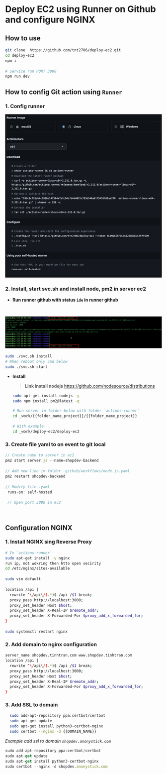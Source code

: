 # Deploy EC2 using Runner on Github and configure NGINX

## How to use

```bash
git clone  https://github.com/tnt2706/deploy-ec2.git
cd deploy-ec2
npm i

# Service run PORT 3000
npm run dev
```

## How to config Git action using `Runner`

### 1. Config runner

  ![image](./images/config-runner.png)

### 2. Install, start svc.sh and install node, pm2 in server ec2

 - **Run runner github with status `ide` in runner github**
  <br>

  ![image](./images/svc.png)

  ```sh
  sudo ./svc.sh install
  # When reboot only cmd below
  sudo ./svc.sh start
  ```

  - **Install**
    <br>

    > <b>Link install nodejs </b>
    > https://github.com/nodesource/distributions

    ```bash
    sudo apt-get install nodejs -y
    sudo npm install pm2@latest -g
    ```

    ```bash
    # Run server in folder below with folder `actions-runner`
    cd _work/{{folder_name_project}}/{{folder_name_project}}

    # With example
    cd _work/deploy-ec2/deploy-ec2
    ```

### 3. Create file yaml to on event to git local

  ```js
  // Create name to server in ec2
  pm2 start server.js --name=shopdev-backend

  // Add new line im folder .github/workflows/node.js.yaml
  pm2 restart shopdev-backend

  // Modify file .yaml
   runs-on: self-hosted

   // Open port 3000 in ec2

  ```

  <br>

## Configuration NGINX

### 1. Install NGINX sing Reverse Proxy

```bash
# In `actions-runner`
sudo apt-get install -y nginx
run ip, not wokring then htto open secirity
cd /etc/nginx/sites-available

sudo vim default

location /api {
  rewrite ^\/api\/(.*)$ /api /$1 break;
  proxy_pass http://localhost:3000;
  proxy_set_header Host $host;
  proxy_set_header X-Real-IP $remote_addr;
  proxy_set_header X-Forwarded-For $proxy_add_x_forwarded_for;
}

sudo systemctl restart nginx
```

### 2. Add domain to nginx configuration

```bash
server_name shopdev.tinhtran.com www.shopdev.tinhtran.com
location /api {
  rewrite ^\/api\/(.*)$ /api /$1 break;
  proxy_pass http://localhost:3000;
  proxy_set_header Host $host;
  proxy_set_header X-Real-IP $remote_addr;
  proxy_set_header X-Forwarded-For $proxy_add_x_forwarded_for;
}

```

### 3. Add SSL to domain

```bash
  sudo add-apt-repository ppa:certbot/certbot
  sudo apt-get update
  sudo apt-get install python3-certbot-nginx
  sudo certbot --nginx -d {{DOMAIN_NAME}}
```

*Example add ssl to domain `shopdev.anonystick.com`*

  ```js
  sudo add-apt-repository ppa:certbot/certbot
  sudo apt-get update
  sudo apt-get install python3-certbot-nginx
  sudo certbot --nginx -d shopdev.anonystick.com
  ```